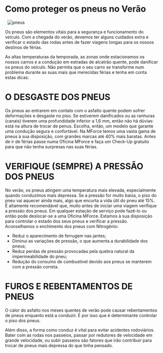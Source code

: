 # Como proteger os pneus no Verão
&nbsp;
![pneus](https://www.oficinasmforce.pt/uploads/subcanais2/pneus3_destaque.jpg)

Os pneus são elementos vitais para a segurança e funcionamento do veículo. Com a chegada do verão, devemos ter alguns cuidados extra e verificar o estado das rodas antes de fazer viagens longas para os nossos destinos de férias.

As altas temperaturas da temporada, as zonas onde estacionamos os nossos carros e a condução em estradas de alcatrão quente, pode danificar os pneus do veículo. Não permita que o seu carro se transforme num problema durante as suas mais que merecidas férias e tenha em conta estas dicas:

# O DESGASTE DOS PNEUS

Os pneus ao entrarem em contato com o asfalto quente podem sofrer deformações e desgaste no piso. Se estiverem danificados ou as ranhuras (canais) tiverem uma profundidade inferior a 1,6 mm, então não há dúvias: está na altura de trocar de penus. Escolha, então, um modelo que garante uma condução segura e confortável. Na MForce temos uma vasta gama de pneus à sua disposição, com grandes marcas até 40% mais baratas. Antes de ir de férias passe numa Oficina MForce e faça um Check-Up gratuito para que não tenha surpresas nas suas férias.

# VERIFIQUE (SEMPRE) A PRESSÃO DOS PNEUS

No verão, os pneus atingem uma temperatura mais elevada, especialmente quando conduzímos mais depressa. Se a pressão for muito baixa, o piso do pneu vai aquecer ainda mais, algo que encurta a vida útil do pneu até 15%. É altamente recomendável que, muito antes de iniciar uma viagem verifique a pressão dos pneus. Em qualquer estação de serviço pode fazê-lo ou então pode deslocar-se a uma Oficina MForce. Estamos à sua disposição para controlar o estado dos seus pneus e verificar a pressão. Aconselhamos o enchimento dos pneus com Nitrogénio:

- Reduz o aparecimento de ferrugem nas jantes;
- Diminui as variações de pressão, o que aumenta a durabilidade dos pneus;
- Reduz perdas de pressão provocadas pela quebra natural da impermeabilidade do pneu;
- Redução do consumo de combustível devido aos pneus se manterem com a pressão correta.
 
# FUROS E REBENTAMENTOS DE PNEUS

O calor do asfalto nos meses quentes de verão pode causar rebentamentos de pneus enquanto está a conduzir. É por isso que é determinante controlar o piso dos pneus.

Além disso, a forma como conduz é vital para evitar acidentes rodoviários. Bater com as rodas nos passeios, passar por redutores de velocidade em grande velocidade, ou subir passeios são fatores que irão contribuir para trocar de pneus mais depressa do que tinha pensado.